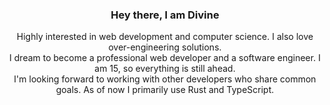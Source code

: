 <div align="center">
<h3> Hey there, I am Divine </h3>
Highly interested in web development and computer science. I also love over-engineering solutions. </br>
I dream to become a professional web developer and a software engineer. I am 15, so everything is still ahead. <br/>
I'm looking forward to working with other developers who share common goals. As of now I primarily use Rust and TypeScript. </br>
</div>
